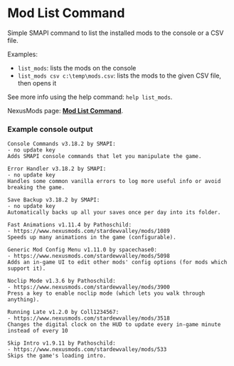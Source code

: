 # Mod List Command
Simple SMAPI command to list the installed mods to the console or a CSV file.

Examples:
- `list_mods`: lists the mods on the console
- `list_mods csv c:\temp\mods.csv`: lists the mods to the given CSV file, then opens it

See more info using the help command: `help list_mods`.

NexusMods page: [**Mod List Command**](https://www.nexusmods.com/stardewvalley/mods/5131).

### Example console output

```
Console Commands v3.18.2 by SMAPI:
- no update key
Adds SMAPI console commands that let you manipulate the game.

Error Handler v3.18.2 by SMAPI:
- no update key
Handles some common vanilla errors to log more useful info or avoid breaking the game.

Save Backup v3.18.2 by SMAPI:
- no update key
Automatically backs up all your saves once per day into its folder.

Fast Animations v1.11.4 by Pathoschild:
- https://www.nexusmods.com/stardewvalley/mods/1089
Speeds up many animations in the game (configurable).

Generic Mod Config Menu v1.11.0 by spacechase0:
- https://www.nexusmods.com/stardewvalley/mods/5098
Adds an in-game UI to edit other mods' config options (for mods which support it).

Noclip Mode v1.3.6 by Pathoschild:
- https://www.nexusmods.com/stardewvalley/mods/3900
Press a key to enable noclip mode (which lets you walk through anything).

Running Late v1.2.0 by Coll1234567:
- https://www.nexusmods.com/stardewvalley/mods/3518
Changes the digital clock on the HUD to update every in-game minute instead of every 10

Skip Intro v1.9.11 by Pathoschild:
- https://www.nexusmods.com/stardewvalley/mods/533
Skips the game's loading intro.
```
